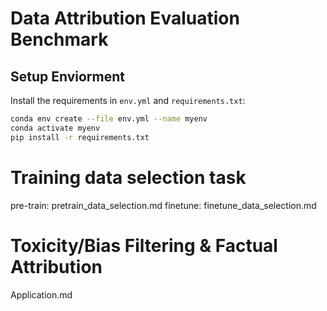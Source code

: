 # Data Attribution Evaluation Benchmark


## Setup Enviorment
Install the requirements in `env.yml` and `requirements.txt`:
```bash
conda env create --file env.yml --name myenv
conda activate myenv
pip install -r requirements.txt
```

# Training data selection task
pre-train: pretrain_data_selection.md
finetune: finetune_data_selection.md

# Toxicity/Bias Filtering & Factual Attribution
Application.md
